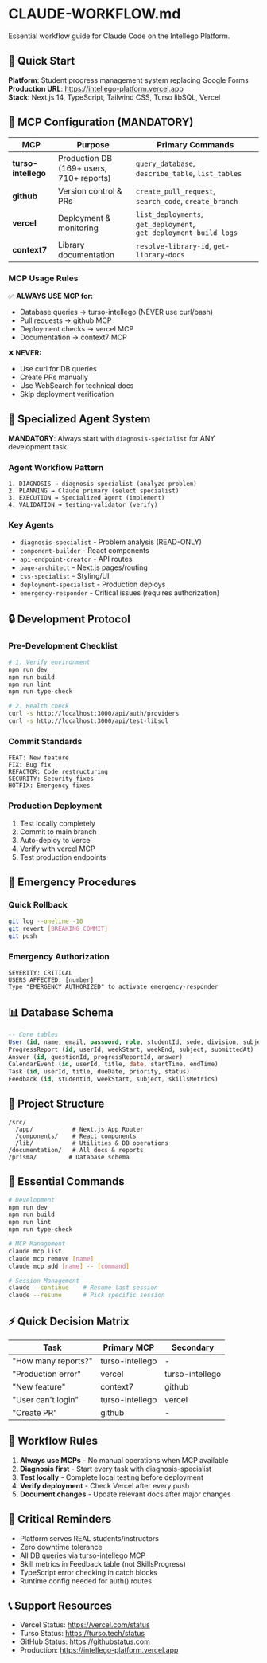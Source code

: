 # CLAUDE-WORKFLOW.md

Essential workflow guide for Claude Code on the Intellego Platform.

## 🚀 Quick Start

**Platform**: Student progress management system replacing Google Forms  
**Production URL**: https://intellego-platform.vercel.app  
**Stack**: Next.js 14, TypeScript, Tailwind CSS, Turso libSQL, Vercel

## 🔌 MCP Configuration (MANDATORY)

| MCP | Purpose | Primary Commands |
|-----|---------|-----------------|
| **turso-intellego** | Production DB (169+ users, 710+ reports) | `query_database`, `describe_table`, `list_tables` |
| **github** | Version control & PRs | `create_pull_request`, `search_code`, `create_branch` |
| **vercel** | Deployment & monitoring | `list_deployments`, `get_deployment`, `get_deployment_build_logs` |
| **context7** | Library documentation | `resolve-library-id`, `get-library-docs` |

### MCP Usage Rules

✅ **ALWAYS USE MCP for:**
- Database queries → turso-intellego (NEVER use curl/bash)
- Pull requests → github MCP
- Deployment checks → vercel MCP  
- Documentation → context7 MCP

❌ **NEVER:**
- Use curl for DB queries
- Create PRs manually
- Use WebSearch for technical docs
- Skip deployment verification

## 🤖 Specialized Agent System

**MANDATORY**: Always start with `diagnosis-specialist` for ANY development task.

### Agent Workflow Pattern
```
1. DIAGNOSIS → diagnosis-specialist (analyze problem)
2. PLANNING → Claude primary (select specialist)
3. EXECUTION → Specialized agent (implement)
4. VALIDATION → testing-validator (verify)
```

### Key Agents
- `diagnosis-specialist` - Problem analysis (READ-ONLY)
- `component-builder` - React components
- `api-endpoint-creator` - API routes
- `page-architect` - Next.js pages/routing
- `css-specialist` - Styling/UI
- `deployment-specialist` - Production deploys
- `emergency-responder` - Critical issues (requires authorization)

## 🔒 Development Protocol

### Pre-Development Checklist
```bash
# 1. Verify environment
npm run dev
npm run build
npm run lint
npm run type-check

# 2. Health check
curl -s http://localhost:3000/api/auth/providers
curl -s http://localhost:3000/api/test-libsql
```

### Commit Standards
```
FEAT: New feature
FIX: Bug fix
REFACTOR: Code restructuring
SECURITY: Security fixes
HOTFIX: Emergency fixes
```

### Production Deployment
1. Test locally completely
2. Commit to main branch
3. Auto-deploy to Vercel
4. Verify with vercel MCP
5. Test production endpoints

## 🚨 Emergency Procedures

### Quick Rollback
```bash
git log --oneline -10
git revert [BREAKING_COMMIT]
git push
```

### Emergency Authorization
```
SEVERITY: CRITICAL
USERS AFFECTED: [number]
Type "EMERGENCY AUTHORIZED" to activate emergency-responder
```

## 📊 Database Schema

```sql
-- Core tables
User (id, name, email, password, role, studentId, sede, division, subjects)
ProgressReport (id, userId, weekStart, weekEnd, subject, submittedAt)
Answer (id, questionId, progressReportId, answer)
CalendarEvent (id, userId, title, date, startTime, endTime)
Task (id, userId, title, dueDate, priority, status)
Feedback (id, studentId, weekStart, subject, skillsMetrics)
```

## 📁 Project Structure

```
/src/
  /app/           # Next.js App Router
  /components/    # React components
  /lib/           # Utilities & DB operations
/documentation/   # All docs & reports
/prisma/         # Database schema
```

## 🔧 Essential Commands

```bash
# Development
npm run dev
npm run build
npm run lint
npm run type-check

# MCP Management
claude mcp list
claude mcp remove [name]
claude mcp add [name] -- [command]

# Session Management  
claude --continue    # Resume last session
claude --resume      # Pick specific session
```

## ⚡ Quick Decision Matrix

| Task | Primary MCP | Secondary |
|------|------------|-----------|
| "How many reports?" | turso-intellego | - |
| "Production error" | vercel | turso-intellego |
| "New feature" | context7 | github |
| "User can't login" | turso-intellego | vercel |
| "Create PR" | github | - |

## 🎯 Workflow Rules

1. **Always use MCPs** - No manual operations when MCP available
2. **Diagnosis first** - Start every task with diagnosis-specialist
3. **Test locally** - Complete local testing before deployment
4. **Verify deployment** - Check Vercel after every push
5. **Document changes** - Update relevant docs after major changes

## 🔑 Critical Reminders

- Platform serves REAL students/instructors
- Zero downtime tolerance
- All DB queries via turso-intellego MCP
- Skill metrics in Feedback table (not SkillsProgress)
- TypeScript error checking in catch blocks
- Runtime config needed for auth() routes

## 📞 Support Resources

- Vercel Status: https://vercel.com/status
- Turso Status: https://turso.tech/status
- GitHub Status: https://githubstatus.com
- Production: https://intellego-platform.vercel.app